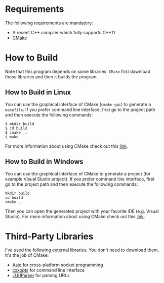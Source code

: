 # Requirements

The following requirements are mandatory:
* A recent C++ compiler which fully supports C++11
* [CMake](https://cmake.org)

# How to Build

Note that this program depends on some libraries. `CMake` first download those libraries and then it builds the program.

## How to Build in Linux

You can use the graphical interface of CMake (`cmake-gui`) to generate a `makefile`. If you prefer command line interface, first go to the project path and then execute the following commands:

```
$ mkdir build
$ cd build
$ cmake ..
$ make
```
For more information about using CMake check out this [link](https://cmake.org/runningcmake/).
## How to Build in Windows

You can use the graphical interface of CMake to generate a project (for example Visual Studio project). If you prefer command line interface, first go to the project path and then execute the following commands:

```
mkdir build
cd build
cmake ..
```

Then you can open the generated project with your favorite IDE (e.g. Visual Studio). For more information about using CMake check out this [link](https://cmake.org/runningcmake/).

# Third-Party Libraries

I've used the following external libraries. You don't need to download them. It's the job of CMake:

* [Asio](https://think-async.com/) for cross-platform socket programming
* [cxxopts](https://github.com/jarro2783/cxxopts) for command line interface
* [LUrlParser](https://github.com/corporateshark/LUrlParser) for parsing URLs